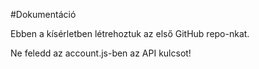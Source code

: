 #Dokumentáció

Ebben a kísérletben létrehoztuk az első GitHub repo-nkat.

Ne feledd az account.js-ben az API kulcsot! 
